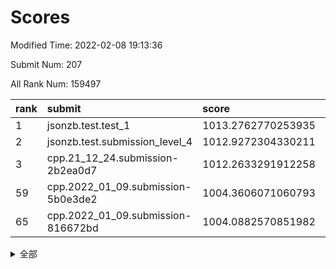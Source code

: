 # Scores

Modified Time: 2022-02-08 19:13:36

Submit Num: 207

All Rank Num: 159497

| rank |               submit               |       score        |       sigma        | pk_num |
| :--- | :--------------------------------- | :----------------- | :----------------- | :----- |
| 1    | jsonzb.test.test_1                 | 1013.2762770253935 | 0.8181758900655539 | 3084   |
| 2    | jsonzb.test.submission_level_4     | 1012.9272304330211 | 0.8175533376810872 | 3087   |
| 3    | cpp.21_12_24.submission-2b2ea0d7   | 1012.2633291912258 | 0.7869383082370724 | 3079   |
| 59   | cpp.2022_01_09.submission-5b0e3de2 | 1004.3606071060793 | 0.7146412747006925 | 3079   |
| 65   | cpp.2022_01_09.submission-816672bd | 1004.0882570851982 | 0.7253993617866169 | 3082   |


<details>
<summary>全部</summary>

| rank |                 submit                 |       score        |       sigma        | pk_num |
| :--- | :------------------------------------- | :----------------- | :----------------- | :----- |
| 1    | jsonzb.test.test_1                     | 1013.2762770253935 | 0.8181758900655539 | 3084   |
| 2    | jsonzb.test.submission_level_4         | 1012.9272304330211 | 0.8175533376810872 | 3087   |
| 3    | cpp.21_12_24.submission-2b2ea0d7       | 1012.2633291912258 | 0.7869383082370724 | 3079   |
| 4    | gobigger.level_3.submission_level_3_33 | 1011.8405350727393 | 0.7790733077792794 | 3085   |
| 5    | gobigger.level_3.submission_level_3_17 | 1011.8168144835552 | 0.7979089596163932 | 3082   |
| 6    | gobigger.level_3.submission_level_3_18 | 1011.265108664372  | 0.8076917191878829 | 3080   |
| 7    | gobigger.level_3.submission_level_3_24 | 1011.1431514620666 | 0.7540372250472097 | 3080   |
| 8    | gobigger.level_3.submission_level_3_43 | 1011.0293691641762 | 0.765137910751724  | 3079   |
| 9    | gobigger.level_3.submission_level_3_47 | 1010.8281669323064 | 0.7997296829935693 | 3084   |
| 10   | gobigger.level_3.submission_level_3_44 | 1010.7995550273819 | 0.7509505406798475 | 3087   |
| 11   | gobigger.level_3.submission_level_3_13 | 1010.7630808447025 | 0.774334421312678  | 3079   |
| 12   | gobigger.level_3.submission_level_3_3  | 1010.7512664550826 | 0.7608958753481868 | 3078   |
| 13   | gobigger.level_3.submission_level_3_10 | 1010.7356464621812 | 0.768159521468309  | 3080   |
| 14   | gobigger.level_3.submission_level_3_2  | 1010.704564975999  | 0.7748443704502292 | 3084   |
| 15   | gobigger.level_3.submission_level_3_6  | 1010.4753054955862 | 0.7778487471066416 | 3082   |
| 16   | gobigger.level_3.submission_level_3_30 | 1010.4269079749583 | 0.7676974832257452 | 3083   |
| 17   | gobigger.level_3.submission_level_3_35 | 1010.3635093435726 | 0.7563618678047065 | 3084   |
| 18   | gobigger.level_3.submission_level_3_39 | 1010.3485641228924 | 0.7531780840455592 | 3083   |
| 19   | gobigger.level_3.submission_level_3_22 | 1010.3255350314821 | 0.7520998576799599 | 3080   |
| 20   | gobigger.level_3.submission_level_3_38 | 1010.2130842832808 | 0.7632351660145439 | 3083   |
| 21   | gobigger.level_3.submission_level_3_26 | 1010.0571531447997 | 0.7824927151043228 | 3079   |
| 22   | gobigger.level_3.submission_level_3_14 | 1010.0379613998217 | 0.7754430102638138 | 3083   |
| 23   | gobigger.level_3.submission_level_3_23 | 1010.0246238101656 | 0.778500850362354  | 3087   |
| 24   | gobigger.level_3.submission_level_3_48 | 1009.9311089811439 | 0.7550213727570262 | 3079   |
| 25   | gobigger.level_3.submission_level_3_15 | 1009.9309166959102 | 0.7538649155104994 | 3083   |
| 26   | gobigger.level_3.submission_level_3_7  | 1009.9185445742189 | 0.7526757713109186 | 3083   |
| 27   | gobigger.level_3.submission_level_3_4  | 1009.9139576070361 | 0.7671622738901764 | 3084   |
| 28   | gobigger.level_3.submission_level_3_25 | 1009.8950208863162 | 0.7524809001099484 | 3083   |
| 29   | gobigger.level_3.submission_level_3_19 | 1009.8811660220782 | 0.7492594154663365 | 3077   |
| 30   | gobigger.level_3.submission_level_3_27 | 1009.8110248634322 | 0.7617389585244022 | 3084   |
| 31   | gobigger.level_3.submission_level_3_9  | 1009.8009112570656 | 0.777904457171233  | 3088   |
| 32   | gobigger.level_3.submission_level_3_31 | 1009.5637366679192 | 0.7663856636281096 | 3083   |
| 33   | gobigger.level_3.submission_level_3_36 | 1009.5533291563604 | 0.758873154916613  | 3081   |
| 34   | gobigger.level_3.submission_level_3_29 | 1009.5405814587945 | 0.7503056165410055 | 3082   |
| 35   | gobigger.level_3.submission_level_3_28 | 1009.4046915585456 | 0.7542146954958371 | 3078   |
| 36   | gobigger.level_3.submission_level_3_0  | 1009.4020465686875 | 0.7496068964248314 | 3080   |
| 37   | gobigger.level_3.submission_level_3_16 | 1009.3998925309189 | 0.7378970846483227 | 3085   |
| 38   | gobigger.level_3.submission_level_3_11 | 1009.376174471799  | 0.7623384982430129 | 3086   |
| 39   | gobigger.level_3.submission_level_3_1  | 1009.2409437965151 | 0.7581990343838761 | 3081   |
| 40   | gobigger.level_3.submission_level_3_40 | 1009.2387363205698 | 0.7593457956432405 | 3083   |
| 41   | gobigger.level_3.submission_level_3_5  | 1009.2309601049672 | 0.7366110098595168 | 3086   |
| 42   | gobigger.level_3.submission_level_3_12 | 1009.170283370549  | 0.7494535297335604 | 3089   |
| 43   | gobigger.level_3.submission_level_3_32 | 1009.1148939651031 | 0.7542684028291976 | 3080   |
| 44   | gobigger.level_3.submission_level_3_49 | 1009.0827973280605 | 0.7559400407441927 | 3078   |
| 45   | gobigger.level_3.submission_level_3_34 | 1009.0307862661771 | 0.7393080227171094 | 3084   |
| 46   | gobigger.level_3.submission_level_3_20 | 1009.0216902335083 | 0.7496655824998052 | 3083   |
| 47   | gobigger.level_3.submission_level_3_46 | 1008.9406815652163 | 0.7519043335128771 | 3079   |
| 48   | gobigger.level_3.submission_level_3_42 | 1008.9358190399735 | 0.7510375368284742 | 3084   |
| 49   | gobigger.level_3.submission_level_3_37 | 1008.9236671025353 | 0.7409476447591248 | 3082   |
| 50   | gobigger.level_3.submission_level_3_8  | 1008.8963335405149 | 0.7474784329153278 | 3083   |
| 51   | gobigger.level_3.submission_level_3_45 | 1008.86947853413   | 0.7380101862159845 | 3075   |
| 52   | gobigger.level_3.submission_level_3_41 | 1008.4899779478471 | 0.7353426348185949 | 3080   |
| 53   | gobigger.level_3.submission_level_3_21 | 1007.514717795723  | 0.738278285028499  | 3080   |
| 54   | gobigger.level_1.submission_level_1_30 | 1005.1795378360375 | 0.7157070005890892 | 3085   |
| 55   | gobigger.level_1.submission_level_1_38 | 1005.089528535334  | 0.7115365258456159 | 3086   |
| 56   | gobigger.level_1.submission_level_1_18 | 1004.5928075924658 | 0.7150264053363481 | 3080   |
| 57   | gobigger.level_1.submission_level_1_23 | 1004.4390664083639 | 0.7313442048025813 | 3080   |
| 58   | gobigger.level_1.submission_level_1_41 | 1004.3708720731729 | 0.7080629153873058 | 3083   |
| 59   | cpp.2022_01_09.submission-5b0e3de2     | 1004.3606071060793 | 0.7146412747006925 | 3079   |
| 60   | gobigger.level_1.submission_level_1_8  | 1004.3150695765183 | 0.7138319314503724 | 3082   |
| 61   | gobigger.level_1.submission_level_1_9  | 1004.2836139054917 | 0.7219664206044015 | 3080   |
| 62   | gobigger.level_1.submission_level_1_22 | 1004.2591667636588 | 0.7303163513752803 | 3080   |
| 63   | gobigger.level_1.submission_level_1_33 | 1004.2456312909512 | 0.7124336481600451 | 3084   |
| 64   | gobigger.level_1.submission_level_1_25 | 1004.231941335174  | 0.7147919366478273 | 3082   |
| 65   | cpp.2022_01_09.submission-816672bd     | 1004.0882570851982 | 0.7253993617866169 | 3082   |
| 66   | gobigger.level_1.submission_level_1_5  | 1004.0238506863412 | 0.7179832779435296 | 3076   |
| 67   | gobigger.level_1.submission_level_1_6  | 1003.9875923440674 | 0.7220131717147106 | 3085   |
| 68   | gobigger.level_1.submission_level_1_42 | 1003.9552230027649 | 0.7073641263586473 | 3076   |
| 69   | gobigger.level_1.submission_level_1_13 | 1003.9492773588469 | 0.7232490118511775 | 3082   |
| 70   | gobigger.level_1.submission_level_1_37 | 1003.8297961612127 | 0.7152328857009231 | 3079   |
| 71   | gobigger.level_1.submission_level_1_24 | 1003.770735139933  | 0.7229730416919014 | 3083   |
| 72   | gobigger.level_1.submission_level_1_1  | 1003.7424980070247 | 0.7149253392853206 | 3082   |
| 73   | gobigger.level_1.submission_level_1_39 | 1003.652022320665  | 0.7145042176174252 | 3085   |
| 74   | gobigger.level_1.submission_level_1_48 | 1003.5502694523716 | 0.7223526458586311 | 3077   |
| 75   | gobigger.level_1.submission_level_1_31 | 1003.383710977998  | 0.7145121039407781 | 3080   |
| 76   | gobigger.level_1.submission_level_1_28 | 1003.3804116378792 | 0.7372602494085433 | 3082   |
| 77   | gobigger.level_1.submission_level_1_35 | 1003.3450955753241 | 0.7180225199419613 | 3082   |
| 78   | gobigger.level_1.submission_level_1_27 | 1003.3390602499138 | 0.7198731818059687 | 3078   |
| 79   | gobigger.level_1.submission_level_1_34 | 1003.3211321571762 | 0.7136464971758315 | 3085   |
| 80   | gobigger.level_1.submission_level_1_49 | 1003.3082997935413 | 0.7180698512986735 | 3087   |
| 81   | gobigger.level_1.submission_level_1_14 | 1003.3023311639741 | 0.7235706039122838 | 3086   |
| 82   | gobigger.level_1.submission_level_1_26 | 1003.2581121228535 | 0.7284050308889467 | 3084   |
| 83   | gobigger.level_1.submission_level_1_10 | 1003.2544868173404 | 0.7119873522247461 | 3082   |
| 84   | gobigger.level_1.submission_level_1_0  | 1003.2176597940058 | 0.7029042078963498 | 3081   |
| 85   | gobigger.level_1.submission_level_1_19 | 1003.1785978117609 | 0.7146509980731415 | 3080   |
| 86   | gobigger.level_1.submission_level_1_45 | 1003.0297015792428 | 0.721688666681604  | 3082   |
| 87   | gobigger.level_1.submission_level_1_43 | 1002.9791674640148 | 0.7133028248174055 | 3085   |
| 88   | gobigger.level_1.submission_level_1_29 | 1002.9737220701803 | 0.7110189539812184 | 3085   |
| 89   | gobigger.level_1.submission_level_1_7  | 1002.9595294771002 | 0.7184364138313517 | 3076   |
| 90   | gobigger.level_1.submission_level_1_16 | 1002.9568725697526 | 0.7294035089695433 | 3082   |
| 91   | gobigger.level_1.submission_level_1_32 | 1002.8348178136841 | 0.7185857110539672 | 3084   |
| 92   | gobigger.level_1.submission_level_1_2  | 1002.8045846824461 | 0.7181771094821868 | 3083   |
| 93   | gobigger.level_1.submission_level_1_4  | 1002.7786682133986 | 0.7273030788956747 | 3077   |
| 94   | gobigger.level_1.submission_level_1_12 | 1002.7635561772844 | 0.7120027388406561 | 3081   |
| 95   | gobigger.level_1.submission_level_1_46 | 1002.7221878472287 | 0.7216330523498646 | 3081   |
| 96   | gobigger.level_1.submission_level_1_21 | 1002.6453772431666 | 0.7142029367480881 | 3083   |
| 97   | gobigger.level_1.submission_level_1_11 | 1002.6191954245965 | 0.7231643629085772 | 3080   |
| 98   | gobigger.level_1.submission_level_1_15 | 1002.6127559138972 | 0.7109065884029142 | 3085   |
| 99   | gobigger.level_1.submission_level_1_47 | 1002.5712582826912 | 0.7128916697719112 | 3087   |
| 100  | gobigger.level_1.submission_level_1_44 | 1002.5630393795082 | 0.7059487907652895 | 3085   |
| 101  | gobigger.level_1.submission_level_1_20 | 1002.5312680920666 | 0.7195522898535738 | 3083   |
| 102  | gobigger.level_1.submission_level_1_17 | 1002.4855923526521 | 0.7203873051482361 | 3082   |
| 103  | gobigger.level_1.submission_level_1_40 | 1002.4775864040075 | 0.7194852653749351 | 3088   |
| 104  | gobigger.level_1.submission_level_1_36 | 1002.3800280048159 | 0.7144144467422474 | 3080   |
| 105  | gobigger.level_1.submission_level_1_3  | 1001.8010143490486 | 0.7077390305277602 | 3083   |
| 106  | gobigger.random.submission_random_43   | 997.5864869576092  | 0.7151307814983093 | 3081   |
| 107  | gobigger.random.submission_random_29   | 997.3241771833864  | 0.700973547551926  | 3079   |
| 108  | gobigger.random.submission_random_38   | 997.076700471648   | 0.716718135969486  | 3081   |
| 109  | gobigger.random.submission_random_35   | 996.9434439144137  | 0.7037600543342978 | 3083   |
| 110  | gobigger.random.submission_random_30   | 996.8482838095701  | 0.7034523452605532 | 3083   |
| 111  | gobigger.random.submission_random_14   | 996.7712667907465  | 0.7039533161492564 | 3079   |
| 112  | gobigger.random.submission_random_46   | 996.7600998947681  | 0.6960471220237961 | 3082   |
| 113  | gobigger.random.submission_random_48   | 996.7302497615242  | 0.7114220957635108 | 3082   |
| 114  | gobigger.random.submission_random_18   | 996.5140831594448  | 0.7131219760069143 | 3077   |
| 115  | gobigger.random.submission_random_21   | 996.4346127244064  | 0.7053133917800333 | 3082   |
| 116  | gobigger.random.submission_random_26   | 996.3523039325557  | 0.705141097830674  | 3084   |
| 117  | gobigger.random.submission_random_23   | 996.2209500814218  | 0.7170201272635909 | 3081   |
| 118  | gobigger.random.submission_random_27   | 996.2168527966493  | 0.7019678321420335 | 3082   |
| 119  | gobigger.random.submission_random_37   | 996.1752800773628  | 0.7118263687434889 | 3085   |
| 120  | gobigger.random.submission_random_2    | 996.1355020902927  | 0.7347241129565516 | 3090   |
| 121  | gobigger.random.submission_random_22   | 996.1203323401079  | 0.7129968733117767 | 3081   |
| 122  | gobigger.random.submission_random_4    | 996.1196669675173  | 0.7128263261209117 | 3082   |
| 123  | gobigger.random.submission_random_17   | 996.0908394773752  | 0.7307265401867249 | 3082   |
| 124  | gobigger.random.submission_random_41   | 996.0753347296961  | 0.7057726972635266 | 3081   |
| 125  | gobigger.random.submission_random_42   | 996.0518584614726  | 0.7182027516201964 | 3085   |
| 126  | gobigger.random.submission_random_36   | 996.0037959712054  | 0.7158502496696998 | 3082   |
| 127  | gobigger.random.submission_random_28   | 995.9405028062381  | 0.7165829382402046 | 3082   |
| 128  | gobigger.random.submission_random_40   | 995.924722341755   | 0.7243183995243893 | 3082   |
| 129  | gobigger.random.submission_random_3    | 995.9156734252492  | 0.7153225390234396 | 3077   |
| 130  | gobigger.random.submission_random_47   | 995.9093857085034  | 0.7054539186803365 | 3078   |
| 131  | gobigger.random.submission_random_6    | 995.8150345387533  | 0.7223068088578888 | 3088   |
| 132  | gobigger.random.submission_random_0    | 995.7379362823216  | 0.7212063736924579 | 3085   |
| 133  | gobigger.random.submission_random_34   | 995.7279811569288  | 0.7183074974768608 | 3080   |
| 134  | gobigger.random.submission_random_5    | 995.6994858005216  | 0.7169793402529004 | 3080   |
| 135  | gobigger.random.submission_random_19   | 995.6911226698988  | 0.7176995706868746 | 3082   |
| 136  | gobigger.random.submission_random_12   | 995.6817028748259  | 0.7172679197343034 | 3086   |
| 137  | gobigger.random.submission_random_49   | 995.6356539200262  | 0.70466398955339   | 3086   |
| 138  | gobigger.random.submission_random_39   | 995.6350213170721  | 0.7171961582905444 | 3082   |
| 139  | gobigger.random.submission_random_44   | 995.5234238646276  | 0.7060934019716472 | 3085   |
| 140  | gobigger.random.submission_random_11   | 995.4377477606629  | 0.7232419303865766 | 3083   |
| 141  | gobigger.random.submission_random_31   | 995.4206506307801  | 0.7073216353065028 | 3082   |
| 142  | gobigger.random.submission_random_33   | 995.3961639939483  | 0.7101199154755404 | 3085   |
| 143  | gobigger.random.submission_random_8    | 995.3761152509501  | 0.7242149179088077 | 3082   |
| 144  | gobigger.random.submission_random_20   | 995.2800083853981  | 0.7044054970777806 | 3079   |
| 145  | gobigger.random.submission_random_1    | 995.2560892286232  | 0.7173399595321563 | 3084   |
| 146  | gobigger.random.submission_random_24   | 995.208557123374   | 0.716247182495173  | 3081   |
| 147  | gobigger.random.submission_random_15   | 995.198860039965   | 0.7134615808607865 | 3082   |
| 148  | gobigger.random.submission_random_10   | 995.108962818202   | 0.7184008235826326 | 3078   |
| 149  | gobigger.random.submission_random_16   | 994.8404021487372  | 0.7137569490630578 | 3077   |
| 150  | gobigger.random.submission_random_25   | 994.8376640228108  | 0.7075322017024452 | 3086   |
| 151  | gobigger.random.submission_random_13   | 994.8274112824972  | 0.7074203759395518 | 3080   |
| 152  | gobigger.random.submission_random_45   | 994.7719208189336  | 0.7152970521874193 | 3080   |
| 153  | gobigger.random.submission_random_32   | 994.7504870183261  | 0.7253749381447594 | 3079   |
| 154  | gobigger.level_2.submission_level_2_49 | 994.6930910452322  | 0.7352629985558999 | 3082   |
| 155  | gobigger.random.submission_random_9    | 994.3524965454623  | 0.7184722868830465 | 3081   |
| 156  | gobigger.random.submission_random_7    | 994.089044096993   | 0.707372478003603  | 3082   |
| 157  | gobigger.level_2.submission_level_2_12 | 993.7280190107906  | 0.7446193213251712 | 3080   |
| 158  | gobigger.level_2.submission_level_2_0  | 993.6460689046875  | 0.7277429250729962 | 3086   |
| 159  | gobigger.level_2.submission_level_2_33 | 993.4499252743898  | 0.7220569200886536 | 3081   |
| 160  | gobigger.level_2.submission_level_2_8  | 993.402578969364   | 0.7301671008675342 | 3088   |
| 161  | gobigger.level_2.submission_level_2_26 | 993.3611591445309  | 0.7361334026778118 | 3082   |
| 162  | gobigger.level_2.submission_level_2_45 | 993.284630113143   | 0.7291501668089438 | 3085   |
| 163  | gobigger.level_2.submission_level_2_42 | 993.1797221664788  | 0.7343830557787393 | 3081   |
| 164  | gobigger.level_2.submission_level_2_46 | 993.1353151480363  | 0.7240370068319807 | 3075   |
| 165  | gobigger.level_2.submission_level_2_20 | 993.1094054555448  | 0.7311108814671917 | 3082   |
| 166  | gobigger.level_2.submission_level_2_11 | 993.0627878197641  | 0.7444403969331858 | 3082   |
| 167  | gobigger.level_2.submission_level_2_6  | 992.9571375200578  | 0.7326641234766098 | 3083   |
| 168  | gobigger.level_2.submission_level_2_40 | 992.9547502524731  | 0.744903367924105  | 3075   |
| 169  | gobigger.level_2.submission_level_2_30 | 992.8433037786489  | 0.7454697877993844 | 3084   |
| 170  | gobigger.level_2.submission_level_2_24 | 992.6947165301631  | 0.7432574942990189 | 3086   |
| 171  | gobigger.level_2.submission_level_2_31 | 992.6879638277624  | 0.752303784517543  | 3087   |
| 172  | gobigger.level_2.submission_level_2_5  | 992.6576310868445  | 0.7302936189531073 | 3076   |
| 173  | gobigger.level_2.submission_level_2_32 | 992.5232949023311  | 0.7329867142264517 | 3084   |
| 174  | gobigger.level_2.submission_level_2_10 | 992.4801095107691  | 0.7358902457736596 | 3079   |
| 175  | gobigger.level_2.submission_level_2_36 | 992.4544342741859  | 0.7383713043564374 | 3081   |
| 176  | gobigger.level_2.submission_level_2_37 | 992.438444091495   | 0.7484669715526749 | 3079   |
| 177  | gobigger.level_2.submission_level_2_19 | 992.4060311418006  | 0.7483081337411036 | 3079   |
| 178  | gobigger.level_2.submission_level_2_29 | 992.4053689295165  | 0.740999220106039  | 3084   |
| 179  | gobigger.level_2.submission_level_2_14 | 992.1879643033965  | 0.7500270737798832 | 3085   |
| 180  | gobigger.level_2.submission_level_2_35 | 992.163292456776   | 0.7594793496781189 | 3084   |
| 181  | gobigger.level_2.submission_level_2_22 | 992.1050926643993  | 0.7471723022503018 | 3083   |
| 182  | gobigger.level_2.submission_level_2_17 | 992.0507204633384  | 0.7459882822227712 | 3087   |
| 183  | gobigger.level_2.submission_level_2_7  | 992.0440197015527  | 0.7264977422396734 | 3081   |
| 184  | gobigger.level_2.submission_level_2_9  | 991.8167155824401  | 0.7643381139410415 | 3079   |
| 185  | gobigger.level_2.submission_level_2_23 | 991.7780585666665  | 0.7375920616888605 | 3085   |
| 186  | gobigger.level_2.submission_level_2_39 | 991.7556996550724  | 0.7468706045214629 | 3081   |
| 187  | gobigger.level_2.submission_level_2_25 | 991.7097463082046  | 0.7447664036374563 | 3080   |
| 188  | gobigger.level_2.submission_level_2_41 | 991.7030947710938  | 0.7537319540955228 | 3087   |
| 189  | gobigger.level_2.submission_level_2_27 | 991.6717515196187  | 0.7668491986888607 | 3079   |
| 190  | gobigger.level_2.submission_level_2_38 | 991.5703224772741  | 0.7566670426911932 | 3080   |
| 191  | gobigger.level_2.submission_level_2_28 | 991.4945603997566  | 0.7344741112766987 | 3083   |
| 192  | gobigger.level_2.submission_level_2_47 | 991.2233361128307  | 0.7556183614517121 | 3079   |
| 193  | gobigger.level_2.submission_level_2_3  | 991.1814456593153  | 0.7396669998051717 | 3088   |
| 194  | gobigger.level_2.submission_level_2_43 | 991.1717429025451  | 0.7786826636027835 | 3084   |
| 195  | gobigger.level_2.submission_level_2_34 | 991.1251286950273  | 0.7602621780239363 | 3079   |
| 196  | gobigger.level_2.submission_level_2_44 | 991.0788588070989  | 0.7544128494258656 | 3082   |
| 197  | gobigger.level_2.submission_level_2_4  | 990.9316121061765  | 0.7438290530125804 | 3079   |
| 198  | gobigger.level_2.submission_level_2_1  | 990.920788320808   | 0.7468509257964783 | 3081   |
| 199  | gobigger.level_2.submission_level_2_13 | 990.8467494598915  | 0.7537983441661484 | 3090   |
| 200  | gobigger.level_2.submission_level_2_16 | 990.8117483049743  | 0.749986456963335  | 3075   |
| 201  | gobigger.level_2.submission_level_2_48 | 990.7541402290874  | 0.7764735124525312 | 3083   |
| 202  | gobigger.level_2.submission_level_2_18 | 990.678354695992   | 0.762138160554417  | 3083   |
| 203  | gobigger.level_2.submission_level_2_21 | 990.4955890896126  | 0.7854181822295586 | 3085   |
| 204  | gobigger.level_2.submission_level_2_15 | 990.351404557178   | 0.7770237013381939 | 3081   |
| 205  | gobigger.level_2.submission_level_2_2  | 989.7401956578653  | 0.7589329782250265 | 3085   |
| 206  | gobigger.none.submission_none_0        | 978.3198363585493  | 1.3164729901450245 | 3080   |
| 207  | gobigger.none.submission_none_1        | 975.3510145902009  | 1.5180704887267649 | 3082   |

</details>